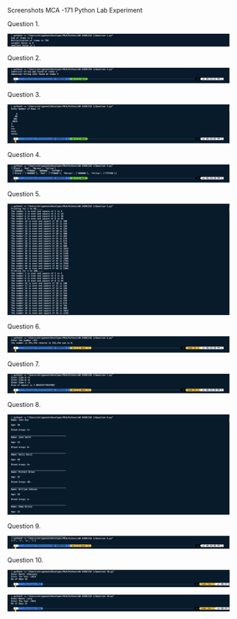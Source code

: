 Screenshots MCA -171 Python Lab Experiment 

Question 1.

![Question1](./ScreenShots/Question_1.png)

Question 2.

![Question1](./ScreenShots/Question_2.png)

Question 3.

![Question1](./ScreenShots/Question_3.png)

Question 4.

![Question1](./ScreenShots/Question_4.png)

Question 5.

![Question1](./ScreenShots/Question_5.png)

Question 6.

![Question1](./ScreenShots/Question_6.png)

Question 7.

![Question1](./ScreenShots/Question_7.png)

Question 8.

![Question1](./ScreenShots/Question_8.png)

Question 9.

![Question1](./ScreenShots/Question_9.png)

Question 10.

![Question1](./ScreenShots/Question_10.png)

![Question1](./ScreenShots/Question_11.png)


